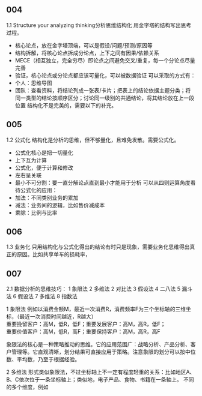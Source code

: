 ## 004 
1.1 Structure your analyzing thinking分析思维结构化
用金字塔的结构写出思考过程。
- 核心论点，放在金字塔顶端，可以是假设/问题/预测/原因等
- 结构拆解，将核心论点拆成分论点，上下之间有因果/依赖关系
- MECE（相互独立，完全穷尽）即论点之间避免交叉/重复，每一个分论点尽量完善
- 验证，核心论点或分论点都应该可量化，可以被数据验证
可以采取的方式有：
-  个人：思维导图
- 团队：查看资料，将结论列成一张表/卡片；把表上的结论依据主题分类；将同一类型的结论按顺序区分；讨论同一级别的共通结论，将其结论放在上一段位置
结构化不是完美的，需要以下的补充。

## 005
1.2 公式化
结构化是分析的思维，但不够量化，且难免发散。需要公式化。
- 公式化核心是把一切量化
- 上下互为计算
- 公式化，便于计算和修改
- 左右呈关联
- 最小不可分割：要一直分解论点直到最小才能用于分析
可以从四则运算角度看待公式化的应用：
- 加法：不同类别业务的累加
- 减法：业务间的逻辑，比如售价减成本
- 乘除：比例与比率

## 006
1.3 业务化
只用结构化与公式化得出的结论有时只是现象，需要业务化思维得出真正的原因。比如共享单车的损耗率，

## 007
2.1 数据分析的思维技巧：
1 象限法
2 多维法
2 对比法
3 假设法
4 二八法
5 漏斗法
6 假设法
7 多维法
8 指数法

1 象限法
例如以消费金额M，最近一次消费R，消费频率F为三个坐标轴的三维坐标，（最近一次消费时间越近，R越大）\
重要挽留客户：高M，低R，低F；重要发展客户：高M，高R，低F；\
重要价值客户：高M，低R，高F；重要保持客户：高M，高R，高F

象限法的核心是一种策略推动的思维。它的应用范围广：战略分析、产品分析、客户管理等。它直观清晰，划分结果可直接应用于策略。注意象限的划分可以按中位数、平均数，乃至于根据经验。

2 多维法
形式类似象限法，不过坐标轴上不一定有程度轻重的关系：比如地区A、B、C依次位于一条坐标轴上；类似地，电子产品、食物、书籍在一条轴上。
不同的多个维度，例如

